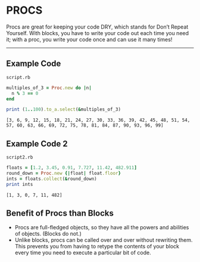 # PROCS


Procs are great for keeping your code DRY, which stands for Don’t Repeat Yourself. With blocks, you have to write your code out each time you need it; with a proc, you write your code once and can use it many times!


___________________________________

## Example Code

```script.rb```

```ruby
multiples_of_3 = Proc.new do |n|
  n % 3 == 0
end

print (1..100).to_a.select(&multiples_of_3)
```
```console
[3, 6, 9, 12, 15, 18, 21, 24, 27, 30, 33, 36, 39, 42, 45, 48, 51, 54, 57, 60, 63, 66, 69, 72, 75, 78, 81, 84, 87, 90, 93, 96, 99]
```

## Example Code 2

```script2.rb```
```ruby
floats = [1.2, 3.45, 0.91, 7.727, 11.42, 482.911]
round_down = Proc.new {|float| float.floor}
ints = floats.collect(&round_down)
print ints
```
```console
[1, 3, 0, 7, 11, 482]
```

## Benefit of Procs than Blocks

- Procs are full-fledged objects, so they have all the powers and abilities of objects. (Blocks do not.)
- Unlike blocks, procs can be called over and over without rewriting them. This prevents you from having to retype the contents of your block every time you need to execute a particular bit of code.
